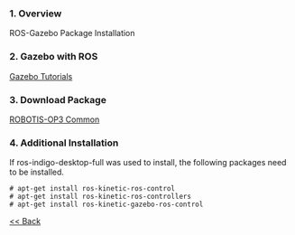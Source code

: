 ### 1. Overview
ROS-Gazebo Package Installation

### 2. Gazebo with ROS
[Gazebo Tutorials]

### 3. Download Package
[ROBOTIS-OP3 Common]

### 4. Additional Installation
If ros-indigo-desktop-full was used to install, the following packages need to be installed.
```
# apt-get install ros-kinetic-ros-control
# apt-get install ros-kinetic-ros-controllers
# apt-get install ros-kinetic-gazebo-ros-control
```

[&lt;&lt; Back](OP3-User's-Guide.md)


[Gazebo Tutorials]:http://gazebosim.org/tutorials?cat=connect_ros
[ROBOTIS-OP3 Common]:ROBOTIS-OP3-Common.md
